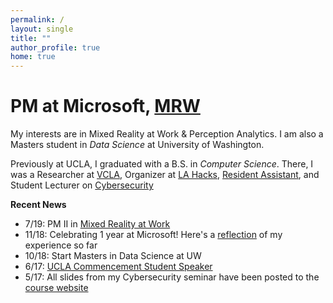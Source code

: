 ```yaml
---
permalink: /
layout: single
title: ""
author_profile: true
home: true
---
```


<div class="image-container">
    <canvas class="canvas" width="800" height="800" id="canvas"></canvas>
    <div class="loading-screen" id="loading">
        <div class="la-ball-triangle-path la-dark la-2x">
            <div></div>
            <div></div>
            <div></div>
        </div>
    </div>
</div>

# PM at Microsoft, [MRW](https://www.microsoft.com/en-us/hololens)

My interests are in Mixed Reality at Work & Perception Analytics. I am also a Masters student in _Data Science_ at University of Washington.

Previously at UCLA, I graduated with a B.S. in _Computer Science_. There, I was a Researcher at [VCLA](http://vcla.stat.ucla.edu/), Organizer at [LA Hacks](https://lahacks.com/), [Resident Assistant](https://reslife.ucla.edu/employment/ra), and Student Lecturer on [Cybersecurity](https://kfrankc.com/cs88s/)

**Recent News**

- 7/19: PM II in [Mixed Reality at Work](https://www.microsoft.com/en-us/hololens)
- 11/18: Celebrating 1 year at Microsoft! Here's a [reflection](https://www.linkedin.com/pulse/lessons-from-1-year-microsoft-frank-chen/) of my experience so far
- 10/18: Start Masters in Data Science at UW
- 6/17: [UCLA Commencement Student Speaker](https://www.youtube.com/watch?v=wr6u5Q-SZRo&feature=youtu.be&t=1h59m20s)
- 5/17: All slides from my Cybersecurity seminar have been posted to the [course website](https://kfrankc.com/cs88s)
